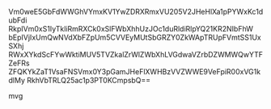 Vm0weE5GbFdWWGhVYmxKV1YwZDRXRmxVU205V2JHeHlXa1pPYWxKc1dubFdi
RkpIVm0xS1IyTkliRmRXCk0xSlFWbXhhUzJOc1duRldiRlpYQ21KR2NIbFhW
bEpIVjIxUmQwNVdXbFZpUm5CVVEyMUtSbGRZY0ZkWApTRUpFVmtSS1UxSXhj
RWxXYkdScFYwWktiMUV5TVZkalZrWlZWbXhLVGdwaVZrbDZWMWQwYTFZeFRs
ZFQKYkZaT1VsaFNSVmx0Y3pGamJHeFlXWHBzVVZWWE9VeFpiR00xVG1kdlMy
RkhVbTRLQ25ac1p3PT0KCmpsbQ==

mvg